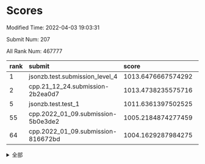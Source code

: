 # Scores

Modified Time: 2022-04-03 19:03:31

Submit Num: 207

All Rank Num: 467777

| rank |               submit               |       score        |       sigma        | pk_num |
| :--- | :--------------------------------- | :----------------- | :----------------- | :----- |
| 1    | jsonzb.test.submission_level_4     | 1013.6476667574292 | 0.8210566883243205 | 9040   |
| 2    | cpp.21_12_24.submission-2b2ea0d7   | 1013.4738235575716 | 0.8241431276836547 | 9039   |
| 5    | jsonzb.test.test_1                 | 1011.6361397502525 | 0.8198100657115299 | 9036   |
| 55   | cpp.2022_01_09.submission-5b0e3de2 | 1005.2184874277459 | 0.7262186181637597 | 9039   |
| 64   | cpp.2022_01_09.submission-816672bd | 1004.1629287984275 | 0.7122526923079321 | 9042   |


<details>
<summary>全部</summary>

| rank |                 submit                 |       score        |       sigma        | pk_num |
| :--- | :------------------------------------- | :----------------- | :----------------- | :----- |
| 1    | jsonzb.test.submission_level_4         | 1013.6476667574292 | 0.8210566883243205 | 9040   |
| 2    | cpp.21_12_24.submission-2b2ea0d7       | 1013.4738235575716 | 0.8241431276836547 | 9039   |
| 3    | gobigger.level_3.submission_level_3_26 | 1012.6759611339213 | 0.7733100415018072 | 9039   |
| 4    | gobigger.level_3.submission_level_3_0  | 1011.9247213956717 | 0.7665691465041471 | 9038   |
| 5    | jsonzb.test.test_1                     | 1011.6361397502525 | 0.8198100657115299 | 9036   |
| 6    | gobigger.level_3.submission_level_3_32 | 1011.5446260749089 | 0.7619006008535086 | 9037   |
| 7    | gobigger.level_3.submission_level_3_8  | 1011.3689442555664 | 0.7606577817288189 | 9038   |
| 8    | gobigger.level_3.submission_level_3_25 | 1011.2755307084803 | 0.760810061380518  | 9038   |
| 9    | gobigger.level_3.submission_level_3_11 | 1010.9631443671088 | 0.7758035375425439 | 9038   |
| 10   | gobigger.level_3.submission_level_3_31 | 1010.8093149008733 | 0.7802873959597306 | 9038   |
| 11   | gobigger.level_3.submission_level_3_44 | 1010.6742341376282 | 0.7599022785270115 | 9043   |
| 12   | gobigger.level_3.submission_level_3_40 | 1010.6642046086971 | 0.7492188251858308 | 9039   |
| 13   | gobigger.level_3.submission_level_3_48 | 1010.632931529211  | 0.7504027927329159 | 9035   |
| 14   | gobigger.level_3.submission_level_3_23 | 1010.4943175107986 | 0.7503769976073593 | 9043   |
| 15   | gobigger.level_3.submission_level_3_47 | 1010.4262567022773 | 0.7831806283460921 | 9039   |
| 16   | gobigger.level_3.submission_level_3_37 | 1010.3981342545926 | 0.7534585690332823 | 9042   |
| 17   | gobigger.level_3.submission_level_3_22 | 1010.3816340665293 | 0.7646937436697253 | 9041   |
| 18   | gobigger.level_3.submission_level_3_6  | 1010.3759811039628 | 0.7728124419132776 | 9039   |
| 19   | gobigger.level_3.submission_level_3_4  | 1010.2978123257741 | 0.7402876924975031 | 9037   |
| 20   | gobigger.level_3.submission_level_3_12 | 1010.2486884243913 | 0.7383827547611718 | 9044   |
| 21   | gobigger.level_3.submission_level_3_45 | 1010.2419678144254 | 0.7516452015666453 | 9042   |
| 22   | gobigger.level_3.submission_level_3_10 | 1010.2257787877866 | 0.7427685994149892 | 9041   |
| 23   | gobigger.level_3.submission_level_3_49 | 1010.1913422878916 | 0.7455264903409804 | 9038   |
| 24   | gobigger.level_3.submission_level_3_9  | 1010.1813556605211 | 0.7572594604882014 | 9044   |
| 25   | gobigger.level_3.submission_level_3_35 | 1010.1293728503219 | 0.7518766614677104 | 9043   |
| 26   | gobigger.level_3.submission_level_3_2  | 1010.113324724321  | 0.7762587152753125 | 9039   |
| 27   | gobigger.level_3.submission_level_3_33 | 1010.1083133138052 | 0.7369366560031103 | 9037   |
| 28   | gobigger.level_3.submission_level_3_16 | 1010.0333433553675 | 0.7622127309125548 | 9041   |
| 29   | gobigger.level_3.submission_level_3_18 | 1009.9450298472491 | 0.7459646938893935 | 9041   |
| 30   | gobigger.level_3.submission_level_3_15 | 1009.916000881397  | 0.756223370344826  | 9039   |
| 31   | gobigger.level_3.submission_level_3_20 | 1009.8984224428317 | 0.7502247770886257 | 9038   |
| 32   | gobigger.level_3.submission_level_3_17 | 1009.8860652360876 | 0.7563398010260262 | 9040   |
| 33   | gobigger.level_3.submission_level_3_41 | 1009.8519570990746 | 0.7635094234047132 | 9038   |
| 34   | gobigger.level_3.submission_level_3_38 | 1009.8292101884996 | 0.7565060554876156 | 9039   |
| 35   | gobigger.level_3.submission_level_3_28 | 1009.7964026484115 | 0.7673471379511043 | 9044   |
| 36   | gobigger.level_3.submission_level_3_14 | 1009.7651281147752 | 0.7453245420696838 | 9037   |
| 37   | gobigger.level_3.submission_level_3_27 | 1009.7540454609623 | 0.7467382411548303 | 9041   |
| 38   | gobigger.level_3.submission_level_3_21 | 1009.7523334893361 | 0.7597895660088967 | 9038   |
| 39   | gobigger.level_3.submission_level_3_39 | 1009.7330455103654 | 0.744065509222455  | 9038   |
| 40   | gobigger.level_3.submission_level_3_24 | 1009.6692278617611 | 0.7490353564145537 | 9037   |
| 41   | gobigger.level_3.submission_level_3_1  | 1009.657114754377  | 0.7360383345891003 | 9037   |
| 42   | gobigger.level_3.submission_level_3_46 | 1009.5824789594335 | 0.7389469621747125 | 9039   |
| 43   | gobigger.level_3.submission_level_3_5  | 1009.5678733450181 | 0.7599144392615378 | 9039   |
| 44   | gobigger.level_3.submission_level_3_43 | 1009.5455882664484 | 0.7395718327091305 | 9035   |
| 45   | gobigger.level_3.submission_level_3_13 | 1009.4317118312655 | 0.7582332253757307 | 9039   |
| 46   | gobigger.level_3.submission_level_3_34 | 1009.2023254576184 | 0.7530372977006021 | 9041   |
| 47   | gobigger.level_3.submission_level_3_7  | 1009.0655889054906 | 0.7466398563202304 | 9046   |
| 48   | gobigger.level_3.submission_level_3_19 | 1008.7195001576183 | 0.7507746318548513 | 9037   |
| 49   | gobigger.level_3.submission_level_3_30 | 1008.5993897027464 | 0.7357036094503565 | 9038   |
| 50   | gobigger.level_3.submission_level_3_29 | 1008.5850002071487 | 0.7524220817891554 | 9042   |
| 51   | gobigger.level_3.submission_level_3_42 | 1008.5653933941259 | 0.751621314665944  | 9036   |
| 52   | gobigger.level_3.submission_level_3_3  | 1008.3784680877984 | 0.7174337712442814 | 9042   |
| 53   | gobigger.level_3.submission_level_3_36 | 1007.7096914878667 | 0.7346189157204959 | 9043   |
| 54   | gobigger.level_1.submission_level_1_12 | 1005.5095428899291 | 0.7108225980651861 | 9039   |
| 55   | cpp.2022_01_09.submission-5b0e3de2     | 1005.2184874277459 | 0.7262186181637597 | 9039   |
| 56   | gobigger.level_1.submission_level_1_21 | 1005.1511052534128 | 0.7295384361471106 | 9032   |
| 57   | gobigger.level_1.submission_level_1_34 | 1004.9738734924679 | 0.7157160316416514 | 9039   |
| 58   | gobigger.level_1.submission_level_1_44 | 1004.6685533271515 | 0.7205225964119543 | 9035   |
| 59   | gobigger.level_1.submission_level_1_13 | 1004.5453151012246 | 0.7129241851950672 | 9040   |
| 60   | gobigger.level_1.submission_level_1_24 | 1004.4748691144513 | 0.7235790679305351 | 9037   |
| 61   | gobigger.level_1.submission_level_1_42 | 1004.2622791265442 | 0.711969803508891  | 9039   |
| 62   | gobigger.level_1.submission_level_1_19 | 1004.2615054360863 | 0.7046499947595486 | 9044   |
| 63   | gobigger.level_1.submission_level_1_49 | 1004.2430315577682 | 0.7329595154168106 | 9042   |
| 64   | cpp.2022_01_09.submission-816672bd     | 1004.1629287984275 | 0.7122526923079321 | 9042   |
| 65   | gobigger.level_1.submission_level_1_10 | 1004.0628172039748 | 0.7227173934388832 | 9038   |
| 66   | gobigger.level_1.submission_level_1_41 | 1004.0547779779331 | 0.7168378271573412 | 9039   |
| 67   | gobigger.level_1.submission_level_1_32 | 1003.9018082594205 | 0.7081631889374205 | 9036   |
| 68   | gobigger.level_1.submission_level_1_43 | 1003.8734772512875 | 0.7147405708465763 | 9037   |
| 69   | gobigger.level_1.submission_level_1_40 | 1003.8454220025938 | 0.7259125049342546 | 9038   |
| 70   | gobigger.level_1.submission_level_1_31 | 1003.7972129488218 | 0.7196286987370585 | 9036   |
| 71   | gobigger.level_1.submission_level_1_38 | 1003.7529299830499 | 0.7185454785405928 | 9039   |
| 72   | gobigger.level_1.submission_level_1_39 | 1003.7523336277601 | 0.7331231595816605 | 9038   |
| 73   | gobigger.level_1.submission_level_1_15 | 1003.6494494083239 | 0.7217647564064145 | 9038   |
| 74   | gobigger.level_1.submission_level_1_46 | 1003.6113648194092 | 0.7207203537374828 | 9036   |
| 75   | gobigger.level_1.submission_level_1_47 | 1003.607895520093  | 0.7088436656266621 | 9038   |
| 76   | gobigger.level_1.submission_level_1_11 | 1003.5662111129528 | 0.7099926570917506 | 9038   |
| 77   | gobigger.level_1.submission_level_1_1  | 1003.5576209951267 | 0.7237507372346176 | 9041   |
| 78   | gobigger.level_1.submission_level_1_36 | 1003.5257180842004 | 0.7127192614134925 | 9041   |
| 79   | gobigger.level_1.submission_level_1_6  | 1003.515818560801  | 0.7062580730231763 | 9040   |
| 80   | gobigger.level_1.submission_level_1_27 | 1003.5042556590968 | 0.7109836187230185 | 9041   |
| 81   | gobigger.level_1.submission_level_1_30 | 1003.4657638377065 | 0.739883749369852  | 9038   |
| 82   | gobigger.level_1.submission_level_1_17 | 1003.4453660114868 | 0.7242943414948756 | 9037   |
| 83   | gobigger.level_1.submission_level_1_33 | 1003.4291945858371 | 0.7296678199640442 | 9039   |
| 84   | gobigger.level_1.submission_level_1_7  | 1003.3803547551007 | 0.7050921072029019 | 9039   |
| 85   | gobigger.level_1.submission_level_1_0  | 1003.2719638926527 | 0.7154385284152787 | 9040   |
| 86   | gobigger.level_1.submission_level_1_45 | 1003.2470614000655 | 0.734725730340803  | 9042   |
| 87   | gobigger.level_1.submission_level_1_9  | 1003.2274068849006 | 0.7067136517662965 | 9046   |
| 88   | gobigger.level_1.submission_level_1_26 | 1003.2217521606775 | 0.7244599887361911 | 9041   |
| 89   | gobigger.level_1.submission_level_1_35 | 1003.2196896490362 | 0.7187130491122324 | 9035   |
| 90   | gobigger.level_1.submission_level_1_18 | 1003.1895517649286 | 0.7249336809418784 | 9038   |
| 91   | gobigger.level_1.submission_level_1_37 | 1003.1882259129206 | 0.7183205508211427 | 9043   |
| 92   | gobigger.level_1.submission_level_1_2  | 1003.0694071683866 | 0.7146305447524218 | 9043   |
| 93   | gobigger.level_1.submission_level_1_20 | 1002.9806120898332 | 0.6984746778138896 | 9041   |
| 94   | gobigger.level_1.submission_level_1_28 | 1002.8279499992994 | 0.7207803807780259 | 9041   |
| 95   | gobigger.level_1.submission_level_1_25 | 1002.774753470768  | 0.7194988603107301 | 9044   |
| 96   | gobigger.level_1.submission_level_1_14 | 1002.7615861694286 | 0.7196245077479707 | 9036   |
| 97   | gobigger.level_1.submission_level_1_4  | 1002.7316557466519 | 0.7217753566816575 | 9036   |
| 98   | gobigger.level_1.submission_level_1_29 | 1002.6427658771152 | 0.718746507394546  | 9042   |
| 99   | gobigger.level_1.submission_level_1_23 | 1002.512897129809  | 0.7016652674767967 | 9038   |
| 100  | gobigger.level_1.submission_level_1_22 | 1002.4744853797928 | 0.716993361851466  | 9040   |
| 101  | gobigger.level_1.submission_level_1_3  | 1002.4062667060833 | 0.7128245154793209 | 9035   |
| 102  | gobigger.level_1.submission_level_1_16 | 1002.3262777626204 | 0.7199042137881104 | 9039   |
| 103  | gobigger.level_1.submission_level_1_8  | 1002.171367258944  | 0.7149304271624671 | 9038   |
| 104  | gobigger.level_1.submission_level_1_48 | 1001.916819339723  | 0.7179541456489232 | 9040   |
| 105  | gobigger.level_1.submission_level_1_5  | 1001.7155372486219 | 0.719510923644748  | 9039   |
| 106  | gobigger.random.submission_random_7    | 997.5842555299604  | 0.6972768199529774 | 9040   |
| 107  | gobigger.random.submission_random_23   | 997.1291367311113  | 0.721757930081354  | 9044   |
| 108  | gobigger.random.submission_random_14   | 997.1191760254677  | 0.7054759446630784 | 9037   |
| 109  | gobigger.random.submission_random_13   | 996.9433567698145  | 0.70791921879553   | 9041   |
| 110  | gobigger.random.submission_random_22   | 996.9384720408191  | 0.7089902469105411 | 9039   |
| 111  | gobigger.random.submission_random_48   | 996.8548340439231  | 0.7026529146141908 | 9038   |
| 112  | gobigger.random.submission_random_36   | 996.7898732573306  | 0.7192861009178873 | 9039   |
| 113  | gobigger.random.submission_random_9    | 996.6753883699924  | 0.7025307927053165 | 9042   |
| 114  | gobigger.random.submission_random_46   | 996.5017053561412  | 0.7138024128586926 | 9038   |
| 115  | gobigger.random.submission_random_24   | 996.4898047801618  | 0.7024027901005404 | 9037   |
| 116  | gobigger.random.submission_random_30   | 996.3995770843554  | 0.6967746417330334 | 9039   |
| 117  | gobigger.random.submission_random_42   | 996.3874647182246  | 0.7198950187947694 | 9040   |
| 118  | gobigger.random.submission_random_45   | 996.370873917886   | 0.7098723473332221 | 9037   |
| 119  | gobigger.random.submission_random_12   | 996.3553690651803  | 0.7167506948689278 | 9042   |
| 120  | gobigger.random.submission_random_3    | 996.324302649381   | 0.7168688056837622 | 9044   |
| 121  | gobigger.random.submission_random_11   | 996.2706694747807  | 0.7087190728980703 | 9033   |
| 122  | gobigger.random.submission_random_41   | 996.1554199229151  | 0.7087987427405597 | 9043   |
| 123  | gobigger.random.submission_random_26   | 996.1210060154905  | 0.7072556889735552 | 9038   |
| 124  | gobigger.random.submission_random_0    | 996.0854153409829  | 0.7039867059010421 | 9032   |
| 125  | gobigger.random.submission_random_6    | 996.0787941763062  | 0.7174107710258135 | 9038   |
| 126  | gobigger.random.submission_random_27   | 996.0285714982435  | 0.7073380756998371 | 9036   |
| 127  | gobigger.random.submission_random_47   | 996.02469617302    | 0.7092768038972588 | 9039   |
| 128  | gobigger.random.submission_random_10   | 996.0211265171046  | 0.7096854244454331 | 9036   |
| 129  | gobigger.random.submission_random_4    | 996.0008062030214  | 0.7027090073040266 | 9040   |
| 130  | gobigger.random.submission_random_5    | 995.9059665358883  | 0.7052657217659656 | 9038   |
| 131  | gobigger.random.submission_random_31   | 995.8704240024438  | 0.7131527051088554 | 9036   |
| 132  | gobigger.random.submission_random_44   | 995.8042255701847  | 0.7200071520612092 | 9040   |
| 133  | gobigger.random.submission_random_28   | 995.7842057062467  | 0.7105083078792315 | 9042   |
| 134  | gobigger.random.submission_random_2    | 995.7188755133103  | 0.7166405190606772 | 9035   |
| 135  | gobigger.random.submission_random_29   | 995.5738769334595  | 0.7300868130551643 | 9037   |
| 136  | gobigger.random.submission_random_8    | 995.504580413118   | 0.708915864930664  | 9041   |
| 137  | gobigger.random.submission_random_34   | 995.5003124442228  | 0.7201276928587308 | 9040   |
| 138  | gobigger.random.submission_random_18   | 995.4628236635687  | 0.7197941147879067 | 9041   |
| 139  | gobigger.random.submission_random_33   | 995.3731268237184  | 0.7098174961242412 | 9042   |
| 140  | gobigger.random.submission_random_15   | 995.3545628725216  | 0.7047191453981185 | 9038   |
| 141  | gobigger.random.submission_random_38   | 995.3381399591435  | 0.7246213081380258 | 9040   |
| 142  | gobigger.random.submission_random_20   | 995.267092675891   | 0.7125919113609739 | 9035   |
| 143  | gobigger.random.submission_random_49   | 995.0676327885658  | 0.7162180464635215 | 9043   |
| 144  | gobigger.random.submission_random_19   | 995.0231924044043  | 0.7186450787467222 | 9038   |
| 145  | gobigger.random.submission_random_37   | 995.0042863302252  | 0.729868881097935  | 9036   |
| 146  | gobigger.random.submission_random_17   | 994.9687623994092  | 0.7037561348710517 | 9039   |
| 147  | gobigger.random.submission_random_39   | 994.9436435122706  | 0.7194316528537393 | 9036   |
| 148  | gobigger.random.submission_random_40   | 994.9261425165449  | 0.728611062751896  | 9041   |
| 149  | gobigger.random.submission_random_21   | 994.9204268687218  | 0.7333842668094755 | 9041   |
| 150  | gobigger.random.submission_random_16   | 994.8030331647157  | 0.7313468528403094 | 9041   |
| 151  | gobigger.random.submission_random_1    | 994.7416257899799  | 0.7021976586825872 | 9041   |
| 152  | gobigger.random.submission_random_32   | 994.7410018920436  | 0.72690315201276   | 9037   |
| 153  | gobigger.random.submission_random_35   | 994.7351658877964  | 0.6929276807779825 | 9040   |
| 154  | gobigger.random.submission_random_43   | 994.7066899330714  | 0.7116593639466158 | 9037   |
| 155  | gobigger.random.submission_random_25   | 994.572111731784   | 0.7254198381293107 | 9041   |
| 156  | gobigger.level_2.submission_level_2_38 | 993.8937565196258  | 0.7473991465240271 | 9044   |
| 157  | gobigger.level_2.submission_level_2_40 | 993.7717970112374  | 0.731819910694354  | 9033   |
| 158  | gobigger.level_2.submission_level_2_30 | 993.5788868289086  | 0.7202752098864922 | 9039   |
| 159  | gobigger.level_2.submission_level_2_26 | 993.5441897711598  | 0.7420473833757815 | 9032   |
| 160  | gobigger.level_2.submission_level_2_15 | 993.4909199134132  | 0.7316891879660384 | 9040   |
| 161  | gobigger.level_2.submission_level_2_46 | 993.2601417938434  | 0.7313129003746944 | 9040   |
| 162  | gobigger.level_2.submission_level_2_31 | 993.2265545930525  | 0.7148981512582753 | 9036   |
| 163  | gobigger.level_2.submission_level_2_20 | 993.1757357861875  | 0.7389736715329845 | 9034   |
| 164  | gobigger.level_2.submission_level_2_25 | 993.1147487793968  | 0.7305531144337348 | 9040   |
| 165  | gobigger.level_2.submission_level_2_47 | 993.0204904224096  | 0.7189945525147814 | 9038   |
| 166  | gobigger.level_2.submission_level_2_22 | 992.9345173244585  | 0.7306688531107016 | 9033   |
| 167  | gobigger.level_2.submission_level_2_35 | 992.9258032421586  | 0.7354376390985754 | 9040   |
| 168  | gobigger.level_2.submission_level_2_21 | 992.8877220762495  | 0.741293459848794  | 9042   |
| 169  | gobigger.level_2.submission_level_2_9  | 992.8007853335762  | 0.741211941378615  | 9034   |
| 170  | gobigger.level_2.submission_level_2_42 | 992.7407063119383  | 0.7378004180327732 | 9045   |
| 171  | gobigger.level_2.submission_level_2_2  | 992.7156592604077  | 0.7265938128363397 | 9043   |
| 172  | gobigger.level_2.submission_level_2_41 | 992.6965820755537  | 0.7357437593782623 | 9045   |
| 173  | gobigger.level_2.submission_level_2_1  | 992.6341659997568  | 0.7433326289869719 | 9043   |
| 174  | gobigger.level_2.submission_level_2_13 | 992.5982924561467  | 0.7469158180351482 | 9044   |
| 175  | gobigger.level_2.submission_level_2_33 | 992.5742490294966  | 0.7310599632719318 | 9040   |
| 176  | gobigger.level_2.submission_level_2_44 | 992.5257301605782  | 0.7371003318706859 | 9038   |
| 177  | gobigger.level_2.submission_level_2_43 | 992.5138175515385  | 0.7455777945168388 | 9042   |
| 178  | gobigger.level_2.submission_level_2_16 | 992.373427942187   | 0.7393715494230518 | 9042   |
| 179  | gobigger.level_2.submission_level_2_45 | 992.1804071560737  | 0.7535474741613508 | 9040   |
| 180  | gobigger.level_2.submission_level_2_10 | 992.1614795113991  | 0.7708916398801912 | 9039   |
| 181  | gobigger.level_2.submission_level_2_48 | 992.1584464524409  | 0.7299035138899621 | 9035   |
| 182  | gobigger.level_2.submission_level_2_23 | 992.1581043839782  | 0.7358170775609042 | 9041   |
| 183  | gobigger.level_2.submission_level_2_5  | 992.0959761777564  | 0.7346903955668248 | 9033   |
| 184  | gobigger.level_2.submission_level_2_18 | 992.018570676561   | 0.7448511161770774 | 9042   |
| 185  | gobigger.level_2.submission_level_2_29 | 991.9679954432895  | 0.7417884238393664 | 9041   |
| 186  | gobigger.level_2.submission_level_2_37 | 991.9608567402955  | 0.7533944288497585 | 9043   |
| 187  | gobigger.level_2.submission_level_2_12 | 991.9063074681566  | 0.7552186378808077 | 9038   |
| 188  | gobigger.level_2.submission_level_2_27 | 991.6542552939043  | 0.7459460290383498 | 9042   |
| 189  | gobigger.level_2.submission_level_2_4  | 991.5847655973614  | 0.7387710515347246 | 9041   |
| 190  | gobigger.level_2.submission_level_2_32 | 991.5401778248383  | 0.7485372495854483 | 9043   |
| 191  | gobigger.level_2.submission_level_2_14 | 991.5157626930682  | 0.7451850091504717 | 9036   |
| 192  | gobigger.level_2.submission_level_2_36 | 991.505759119046   | 0.7546342026455121 | 9042   |
| 193  | gobigger.level_2.submission_level_2_17 | 991.482486181488   | 0.7700194030545586 | 9043   |
| 194  | gobigger.level_2.submission_level_2_0  | 991.4606337745114  | 0.7423314456729052 | 9040   |
| 195  | gobigger.level_2.submission_level_2_7  | 991.4479612396817  | 0.7499728253053899 | 9039   |
| 196  | gobigger.level_2.submission_level_2_6  | 991.4067213534998  | 0.7602743700155842 | 9038   |
| 197  | gobigger.level_2.submission_level_2_49 | 991.1421732252853  | 0.7445927601828529 | 9041   |
| 198  | gobigger.level_2.submission_level_2_3  | 991.031936872708   | 0.7407081696327652 | 9036   |
| 199  | gobigger.level_2.submission_level_2_19 | 991.0234325495696  | 0.7597533805975984 | 9040   |
| 200  | gobigger.level_2.submission_level_2_39 | 990.978162533556   | 0.7705791358497475 | 9036   |
| 201  | gobigger.level_2.submission_level_2_28 | 990.7154344361684  | 0.7642030818912919 | 9035   |
| 202  | gobigger.level_2.submission_level_2_34 | 990.4506393488925  | 0.7531411910896594 | 9040   |
| 203  | gobigger.level_2.submission_level_2_24 | 990.2974040734     | 0.7413790630266394 | 9031   |
| 204  | gobigger.level_2.submission_level_2_11 | 990.1953774376815  | 0.7631155015166904 | 9040   |
| 205  | gobigger.level_2.submission_level_2_8  | 990.1343089517142  | 0.7586959551411675 | 9042   |
| 206  | gobigger.none.submission_none_1        | 979.6706516846156  | 1.3571302287771736 | 9037   |
| 207  | gobigger.none.submission_none_0        | 976.7340064741875  | 1.3795022817231062 | 9038   |

</details>